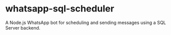# whatsapp-sql-scheduler
A Node.js WhatsApp bot for scheduling and sending messages using a SQL Server backend.
